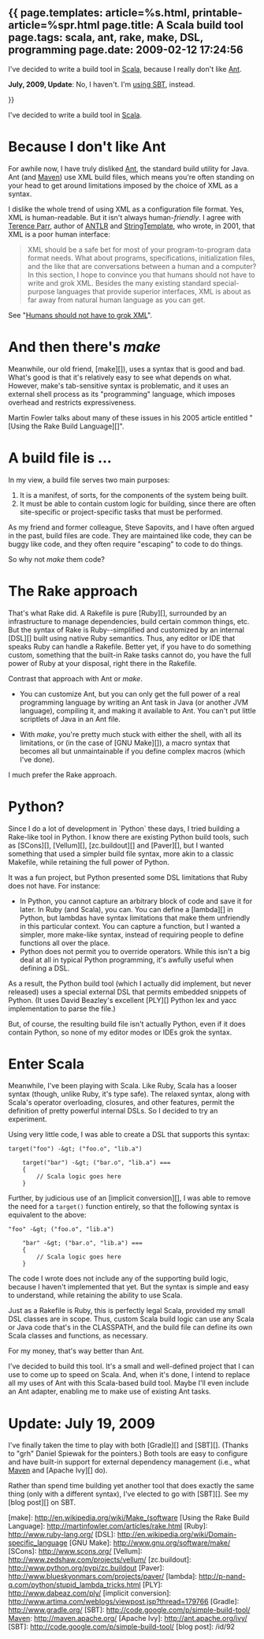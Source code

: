 {{
page.templates: article=%s.html, printable-article=%spr.html
page.title: A Scala build tool
page.tags: scala, ant, rake, make, DSL, programming
page.date: 2009-02-12 17:24:56
---
I've decided to write a build tool in
[Scala][], because I really don't like
[Ant][].

**July, 2009, Update**: No, I haven't. I'm [using SBT][],
instead.




[Scala]: http://www.scala-lang.org/
[Ant]: http://ant.apache.org/
[using SBT]: /id/92

}}

I've decided to write a build tool in
[Scala][].

# Because I don't like Ant

For awhile now, I have truly disliked
[Ant][], the standard build utility for Java.
Ant (and [Maven][]) use XML build files,
which means you're often standing on your head to get around
limitations imposed by the choice of XML as a syntax.

I dislike the whole trend of using XML as a configuration file
format. Yes, XML is human-readable. But it isn't always
human-*friendly*. I agree with
[Terence Parr][], author of
[ANTLR][] and
[StringTemplate][], who wrote, in 2001,
that XML is a poor human interface:

> XML should be a safe bet for most of your program-to-program data
> format needs. What about programs, specifications, initialization
> files, and the like that are conversations between a human and a
> computer? In this section, I hope to convince you that humans
> should not have to write and grok XML. Besides the many existing
> standard special-purpose languages that provide superior
> interfaces, XML is about as far away from natural human language as
> you can get.

See
"[Humans should not have to grok XML][]".

# And then there's *make*

Meanwhile, our old friend,
[make][]), uses a syntax
that is good and bad. What's good is that it's relatively easy to
see what depends on what. However, make's tab-sensitive syntax is
problematic, and it uses an external shell process as its
"programming" language, which imposes overhead and restricts
expressiveness.

Martin Fowler talks about many of these issues in his 2005 article
entitled
"[Using the Rake Build Language][]".

# A build file is ...

In my view, a build file serves two main purposes:

1.  It is a manifest, of sorts, for the components of the system
    being built.
2.  It must be able to contain custom logic for building, since
    there are often site-specific or project-specific tasks that must
    be performed.

As my friend and former colleague, Steve Sapovits, and I have often
argued in the past, build files are code. They are maintained like
code, they can be buggy like code, and they often require
"escaping" to code to do things.

So why not *make* them code?

# The Rake approach

That's what Rake did. A Rakefile is pure
[Ruby][], surrounded by an infrastructure
to manage dependencies, build certain common things, etc. But the
syntax of Rake is Ruby--simplified and customized by an internal
[DSL][] built
using native Ruby semantics. Thus, any editor or IDE that speaks
Ruby can handle a Rakefile. Better yet, if you have to do something
custom, something that the built-in Rake tasks cannot do, you have
the full power of Ruby at your disposal, right there in the
Rakefile.

Contrast that approach with Ant or *make*.

-   You can customize Ant, but you can only get the full power of a
    real programming language by writing an Ant task in Java (or
    another JVM language), compiling it, and making it available to
    Ant. You can't put little scriptlets of Java in an Ant file.

-   With *make*, you're pretty much stuck with either the shell,
    with all its limitations, or (in the case of
    [GNU Make][]), a macro syntax that
    becomes all but unmaintainable if you define complex macros (which
    I've done).


I much prefer the Rake approach.

# Python?

Since I do a lot of development in \`Python\` these days, I tried
building a Rake-like tool in Python. I know there are existing
Python build tools, such as [SCons][],
[Vellum][],
[zc.buildout][] and
[Paver][], but I wanted
something that used a simpler build file syntax, more akin to a
classic Makefile, while retaining the full power of Python.

It was a fun project, but Python presented some DSL limitations
that Ruby does not have. For instance:

-   In Python, you cannot capture an arbitrary block of code and
    save it for later. In Ruby (and Scala), you can. You can define a
    [lambda][] in
    Python, but lambdas have syntax limitations that make them
    unfriendly in this particular context. You can capture a function,
    but I wanted a simpler, more make-like syntax, instead of requiring
    people to define functions all over the place.
-   Python does not permit you to override operators. While this
    isn't a big deal at all in typical Python programming, it's awfully
    useful when defining a DSL.

As a result, the Python build tool (which I actually did implement,
but never released) uses a special external DSL that permits
embedded snippets of Python. (It uses David Beazley's excellent
[PLY][] Python lex and yacc
implementation to parse the file.)

But, of course, the resulting build file isn't actually Python,
even if it does contain Python, so none of my editor modes or IDEs
grok the syntax.

# Enter Scala

Meanwhile, I've been playing with Scala. Like Ruby, Scala has a
looser syntax (though, unlike Ruby, it's type safe). The relaxed
syntax, along with Scala's operator overloading, closures, and
other features, permit the definition of pretty powerful internal
DSLs. So I decided to try an experiment.

Using very little code, I was able to create a DSL that supports
this syntax:

    target("foo") -&gt; ("foo.o", "lib.a")
    
        target("bar") -&gt; ("bar.o", "lib.a") ===
        {
            // Scala logic goes here
        }

Further, by judicious use of an
[implicit conversion][],
I was able to remove the need for a `target()` function entirely,
so that the following syntax is equivalent to the above:

    "foo" -&gt; ("foo.o", "lib.a")
    
        "bar" -&gt; ("bar.o", "lib.a") ===
        {
            // Scala logic goes here
        }

The code I wrote does not include any of the supporting build
logic, because I haven't implemented that yet. But the syntax is
simple and easy to understand, while retaining the ability to use
Scala.

Just as a Rakefile is Ruby, this is perfectly legal Scala, provided
my small DSL classes are in scope. Thus, custom Scala build logic
can use any Scala or Java code that's in the CLASSPATH, and the
build file can define its own Scala classes and functions, as
necessary.

For my money, that's way better than Ant.

I've decided to build this tool. It's a small and well-defined
project that I can use to come up to speed on Scala. And, when it's
done, I intend to replace all my uses of Ant with this Scala-based
build tool. Maybe I'll even include an Ant adapter, enabling me to
make use of existing Ant tasks.

# Update: July 19, 2009

I've finally taken the time to play with both
[Gradle][] and
[SBT][]. (Thanks to
"grh" Daniel Spiewak for the pointers.) Both tools are easy to
configure and have built-in support for external dependency
management (i.e., what [Maven][] and
[Apache Ivy][] do).

Rather than spend time building yet another tool that does exactly
the same thing (only with a different syntax), I've elected to go
with [SBT][]. See my
[blog post][] on SBT.




[Scala]: http://www.scala-lang.org/
[Ant]: http://ant.apache.org/
[Maven]: http://maven.apache.org/
[Terence Parr]: http://www.cs.usfca.edu/~parrt/
[ANTLR]: http://www.antlr.org/
[StringTemplate]: http://stringtemplate.org/
[Humans should not have to grok XML]: http://www.ibm.com/developerworks/xml/library/x-sbxml.html
[make]: http://en.wikipedia.org/wiki/Make_(software
[Using the Rake Build Language]: http://martinfowler.com/articles/rake.html
[Ruby]: http://www.ruby-lang.org/
[DSL]: http://en.wikipedia.org/wiki/Domain-specific_language
[GNU Make]: http://www.gnu.org/software/make/
[SCons]: http://www.scons.org/
[Vellum]: http://www.zedshaw.com/projects/vellum/
[zc.buildout]: http://www.python.org/pypi/zc.buildout
[Paver]: http://www.blueskyonmars.com/projects/paver/
[lambda]: http://p-nand-q.com/python/stupid_lambda_tricks.html
[PLY]: http://www.dabeaz.com/ply/
[implicit conversion]: http://www.artima.com/weblogs/viewpost.jsp?thread=179766
[Gradle]: http://www.gradle.org/
[SBT]: http://code.google.com/p/simple-build-tool/
[Maven]: http://maven.apache.org/
[Apache Ivy]: http://ant.apache.org/ivy/
[SBT]: http://code.google.com/p/simple-build-tool/
[blog post]: /id/92
